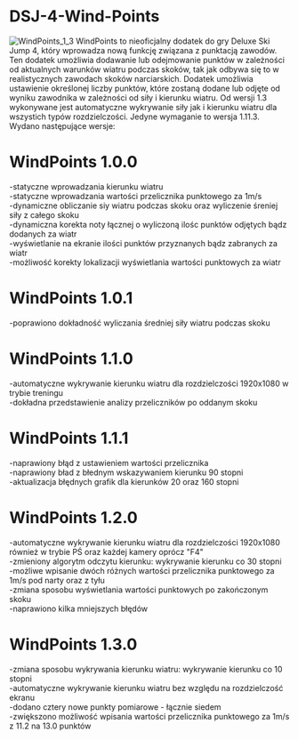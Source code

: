 # DSJ-4-Wind-Points
![WindPoints_1_3](https://github.com/pawel33332/DSJ-4-WindPoints/assets/92433894/75832459-fae9-411b-ba6a-2f203630bdd4)
WindPoints to nieoficjalny dodatek do gry Deluxe Ski Jump 4,
który wprowadza nową funkcję związana z punktacją zawodów. 
Ten dodatek umożliwia dodawanie lub odejmowanie punktów w
zależności od aktualnych warunków wiatru podczas skoków, tak jak
odbywa się to w realistycznych zawodach skoków narciarskich.
Dodatek umożliwia ustawienie określonej liczby punktów, które zostaną dodane
lub odjęte od wyniku zawodnika w zależności od siły i kierunku wiatru.
Od wersji 1.3 wykonywane jest automatyczne wykrywanie siły jak i kierunku wiatru dla wszystich typów rozdzielczości. Jedyne wymaganie to wersja 1.11.3.
Wydano następujące wersje:
# WindPoints 1.0.0  
-statyczne wprowadzania kierunku wiatru  
-statyczne wprowadzania wartości przelicznika punktowego za 1m/s  
-dynamiczne obliczanie siy wiatru podczas skoku oraz wyliczenie śreniej siły z całego skoku  
-dynamiczna korekta noty łącznej o wyliczoną ilośc punktów odjętych bądz dodanych za wiatr  
-wyświetlanie na ekranie ilości punktów przyznanych bądz zabranych za wiatr  
-możliwość korekty lokalizacji wyświetlania wartości punktowych za wiatr
# WindPoints 1.0.1
-poprawiono dokładność wyliczania średniej siły wiatru podczas skoku
# WindPoints 1.1.0
-automatyczne wykrywanie kierunku wiatru dla rozdzielczości 1920x1080 w trybie treningu  
-dokładna przedstawienie analizy przeliczników po oddanym skoku
# WindPoints 1.1.1
-naprawiony błąd z ustawieniem wartości przelicznika  
-naprawiony bład z błednym wskazywaniem kierunku 90 stopni  
-aktualizacja błędnych grafik dla kierunków 20 oraz 160 stopni
# WindPoints 1.2.0
-automatyczne wykrywanie kierunku wiatru dla rozdzielczości 1920x1080 również w trybie PŚ oraz każdej kamery oprócz "F4"  
-zmieniony algorytm odczytu kierunku: wykrywanie kierunku co 30 stopni  
-możliwe wpisanie dwóch różnych wartości przelicznika punktowego za 1m/s pod narty oraz z tyłu  
-zmiana sposobu wyświetlania wartości punktowych po zakończonym skoku  
-naprawiono kilka mniejszych błędów
# WindPoints 1.3.0
-zmiana sposobu wykrywania kierunku wiatru: wykrywanie kierunku co 10 stopni  
-automatyczne wykrywanie kierunku wiatru bez względu na rozdzielczość ekranu  
-dodano cztery nowe punkty pomiarowe - łącznie siedem  
-zwiększono możliwość wpisania wartości przelicznika punktowego za 1m/s z 11.2 na 13.0 punktów  
